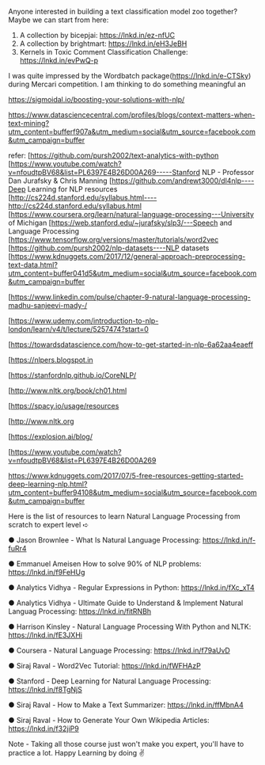 Anyone interested in building a text classification model zoo together? Maybe we can start from here:
1. A collection by bicepjai: https://lnkd.in/ez-nfUC
2. A collection by brightmart: https://lnkd.in/eH3JeBH
3. Kernels in Toxic Comment Classification Challenge: https://lnkd.in/evPwQ-p

I was quite impressed by the Wordbatch package(https://lnkd.in/e-CTSky) during Mercari competition. I am thinking to do something meaningful an

https://sigmoidal.io/boosting-your-solutions-with-nlp/

https://www.datasciencecentral.com/profiles/blogs/context-matters-when-text-mining?utm_content=bufferf907a&utm_medium=social&utm_source=facebook.com&utm_campaign=buffer





refer: 
[https://github.com/pursh2002/text-analytics-with-python [https://www.youtube.com/watch?v=nfoudtpBV68&list=PL6397E4B26D00A269-----Stanford NLP - Professor Dan Jurafsky & Chris Manning [https://github.com/andrewt3000/dl4nlp----Deep Learning for NLP resources [http://cs224d.stanford.edu/syllabus.html----http://cs224d.stanford.edu/syllabus.html [https://www.coursera.org/learn/natural-language-processing---University of Michigan [https://web.stanford.edu/~jurafsky/slp3/---Speech and Language Processing [https://www.tensorflow.org/versions/master/tutorials/word2vec [https://github.com/pursh2002/nlp-datasets----NLP datasets [https://www.kdnuggets.com/2017/12/general-approach-preprocessing-text-data.html?utm_content=buffer041d5&utm_medium=social&utm_source=facebook.com&utm_campaign=buffer

[https://www.linkedin.com/pulse/chapter-9-natural-language-processing-madhu-sanjeevi-mady-/

[https://www.udemy.com/introduction-to-nlp-london/learn/v4/t/lecture/5257474?start=0

[https://towardsdatascience.com/how-to-get-started-in-nlp-6a62aa4eaeff

[https://nlpers.blogspot.in

[https://stanfordnlp.github.io/CoreNLP/

[http://www.nltk.org/book/ch01.html

[https://spacy.io/usage/resources

[http://www.nltk.org

[https://explosion.ai/blog/

[https://www.youtube.com/watch?v=nfoudtpBV68&list=PL6397E4B26D00A269

https://www.kdnuggets.com/2017/07/5-free-resources-getting-started-deep-learning-nlp.html?utm_content=buffer94108&utm_medium=social&utm_source=facebook.com&utm_campaign=buffer

Here is the list of resources to learn Natural Language Processing from scratch to expert level ➪ 

● Jason Brownlee - What Is Natural Language Processing: https://lnkd.in/f-fuRr4

● Emmanuel Ameisen How to solve 90% of NLP problems: https://lnkd.in/f9FeHUg

● Analytics Vidhya - Regular Expressions in Python: https://lnkd.in/fXc_xT4

● Analytics Vidhya - Ultimate Guide to Understand & Implement Natural Languag Processing: https://lnkd.in/fitRNBh

● Harrison Kinsley - Natural Language Processing With Python and NLTK: https://lnkd.in/fE3JXHi

● Coursera - Natural Language Processing: https://lnkd.in/f79aUvD

● Siraj Raval - Word2Vec Tutorial: https://lnkd.in/fWFHAzP

● Stanford - Deep Learning for Natural Language Processing: https://lnkd.in/f8TgNjS

● Siraj Raval - How to Make a Text Summarizer: https://lnkd.in/ffMbnA4

● Siraj Raval  - How to Generate Your Own Wikipedia Articles: https://lnkd.in/f32jiP9

Note - Taking all those course just won't make you expert, you'll have to practice a lot. Happy Learning by doing ✌️
